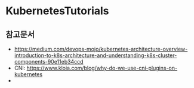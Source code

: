 # KubernetesTutorials
















## 참고문서

- https://medium.com/devops-mojo/kubernetes-architecture-overview-introduction-to-k8s-architecture-and-understanding-k8s-cluster-components-90e11eb34ccd
- CNI: https://www.kloia.com/blog/why-do-we-use-cni-plugins-on-kubernetes
- 
